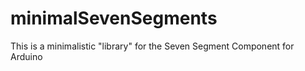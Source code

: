# minimalSevenSegments
This is a minimalistic "library" for the Seven Segment Component for Arduino
